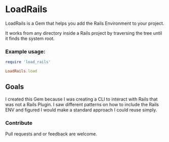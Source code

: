 # LoadRails

LoadRails is a Gem that helps you add the Rails Environment to your project.

It works from any directory inside a Rails project by traversing the tree until
it finds the system root.

### Example usage:
```ruby
require 'load_rails'

LoadRails.load

```

## Goals

I created this Gem because I was creating a CLI to interact with Rails that was
not a Rails Plugin. I saw different patterns on how to include the Rails ENV and
figured I would make a standard approach I could reuse simply.


### Contribute

Pull requests and or feedback are welcome.
